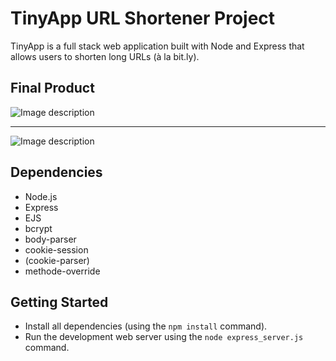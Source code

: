# TinyApp URL Shortener Project

TinyApp is a full stack web application built with Node and Express that allows users to shorten long URLs (à la bit.ly).

## Final Product

![Image description](https://i.imgur.com/SCOad3Q.png)

- - - - - - -

![Image description](https://imgur.com/JSzw6cV.png)


## Dependencies

- Node.js
- Express
- EJS
- bcrypt
- body-parser
- cookie-session
- (cookie-parser)
- methode-override

## Getting Started

- Install all dependencies (using the `npm install` command).
- Run the development web server using the `node express_server.js` command.
